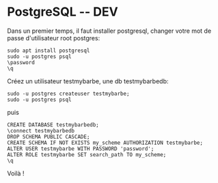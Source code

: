 # PostgreSQL -- DEV
Dans un premier temps, il faut installer postgresql, changer votre mot de passe d'utilisateur root postgres:
```
sudo apt install postgresql
sudo -u postgres psql
\password
\q
```

Créez un utilisateur testmybarbe, une db testmybarbedb:
```
sudo -u postgres createuser testmybarbe;
sudo -u postgres psql
```
puis
```
CREATE DATABASE testmybarbedb;
\connect testmybarbedb
DROP SCHEMA PUBLIC CASCADE;
CREATE SCHEMA IF NOT EXISTS my_scheme AUTHORIZATION testmybarbe;
ALTER USER testmybarbe WITH PASSWORD 'password';
ALTER ROLE testmybarbe SET search_path TO my_scheme;
\q
```

Voilà !
